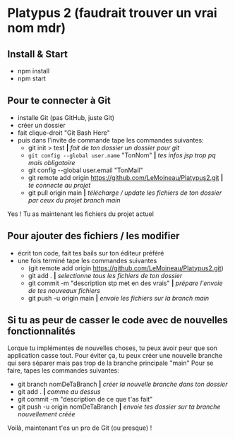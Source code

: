 # Platypus 2 (faudrait trouver un vrai nom mdr)

## Install & Start

- npm install
- npm start

## Pour te connecter à Git
- installe Git (pas GitHub, juste Git)
- créer un dossier
- fait clique-droit "Git Bash Here"
- puis dans l'invite de commande tape les commandes suivantes:
  - git init   > test **|** *fait de ton dossier un dossier pour git*
  - `git config --global user.name` "TonNom" **|** *tes infos jsp trop pq mais obligatoire*
  - git config --global user.email "TonMail"
  - git remote add origin https://github.com/LeMoineau/Platypus2.git    **|** *te connecte au projet*
  - git pull origin main    **|** *télécharge / update les fichiers de ton dossier par ceux du projet branch main*

Yes ! Tu as maintenant les fichiers du projet actuel

## Pour ajouter des fichiers / les modifier
- écrit ton code, fait tes bails sur ton éditeur préféré
- une fois terminé tape les commandes suivantes
  - (git remote add origin https://github.com/LeMoineau/Platypus2.git)
  - git add .    **|** *selectionne tous les fichiers de ton dossier*
  - git commit -m "description stp met en des vrais"    **|** *prépare l'envoie de tes nouveaux fichiers*
  - git push -u origin main    **|** *envoie les fichiers sur la branch main*

## Si tu as peur de casser le code avec de nouvelles fonctionnalités
Lorque tu implémentes de nouvelles choses, tu peux avoir peur que son application casse tout.
Pour éviter ça, tu peux créer une nouvelle branche qui sera séparer mais pas trop de la branche principale "main"
Pour se faire, tapes les commandes suivantes:
- git branch nomDeTaBranch    **|** *créer la nouvelle branche dans ton dossier*
- git add .    **|** *comme au dessus*
- git commit -m "description de ce que t'as fait"
- git push -u origin nomDeTaBranch    **|** *envoie tes dossier sur ta branche nouvellement créée*

Voilà, maintenant t'es un pro de Git (ou presque) !

